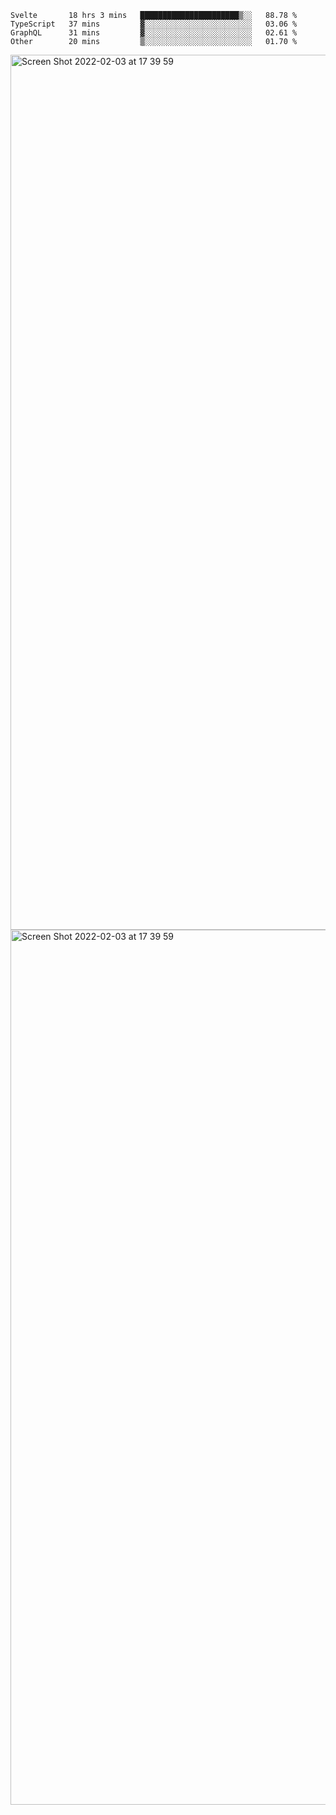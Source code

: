 <!--START_SECTION:waka-->

```text
Svelte       18 hrs 3 mins   ██████████████████████▒░░   88.78 %
TypeScript   37 mins         ▓░░░░░░░░░░░░░░░░░░░░░░░░   03.06 %
GraphQL      31 mins         ▓░░░░░░░░░░░░░░░░░░░░░░░░   02.61 %
Other        20 mins         ▒░░░░░░░░░░░░░░░░░░░░░░░░   01.70 %
```

<!--END_SECTION:waka-->

<img width="1400" alt="Screen Shot 2022-02-03 at 17 39 59" src="https://user-images.githubusercontent.com/45716542/152387304-f2b60485-53a6-4f4b-a818-5cefb1b0c0ae.png">
<img width="1400" alt="Screen Shot 2022-02-03 at 17 39 59" src="https://user-images.githubusercontent.com/45716542/152387273-ea5cdf21-2a45-44da-8bef-00c1763b1d42.png">
